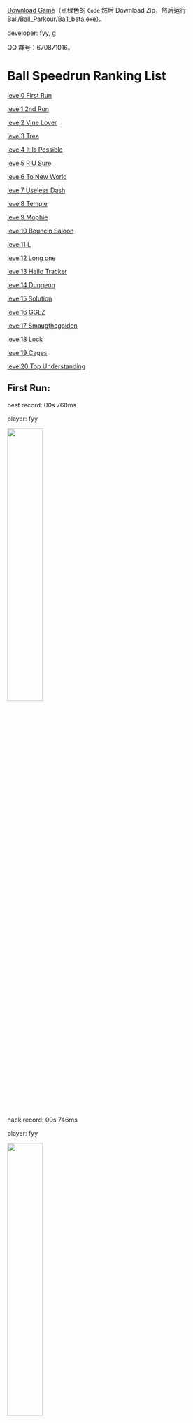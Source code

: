 [Download Game](https://github.com/ballspeedrun/ballspeedrun.github.io)（点绿色的 `Code` 然后 Download Zip，然后运行 Ball/Ball_Parkour/Ball_beta.exe）。

developer: fyy, g

QQ 群号：670871016。

# Ball Speedrun Ranking List

[level0 First Run](https://ballspeedrun.github.io/#first-run)

[level1 2nd Run](https://ballspeedrun.github.io/#2nd-run)

[level2 Vine Lover](https://ballspeedrun.github.io/#vine-lover)

[level3 Tree](https://ballspeedrun.github.io/#tree)

[level4 It Is Possible](https://ballspeedrun.github.io/#it-is-possible)

[level5 R U Sure](https://ballspeedrun.github.io/#r-u-sure)

[level6 To New World](https://ballspeedrun.github.io/#to-new-world)

[level7 Useless Dash](https://ballspeedrun.github.io/#useless-dash)

[level8 Temple](https://ballspeedrun.github.io/#temple)

[level9 Mophie](https://ballspeedrun.github.io/#mophie)

[level10 Bouncin Saloon](https://ballspeedrun.github.io/#bouncin-saloon)

[level11 L](https://ballspeedrun.github.io/#l)

[level12 Long one](https://ballspeedrun.github.io/#long-one)

[level13 Hello Tracker](https://ballspeedrun.github.io/#hello-tracker)

[level14 Dungeon](https://ballspeedrun.github.io/#dungeon)

[level15 Solution](https://ballspeedrun.github.io/#solution)

[level16 GGEZ](https://ballspeedrun.github.io/#ggez)

[level17 Smaugthegolden](https://ballspeedrun.github.io/#smaugthegolden)

[level18 Lock](https://ballspeedrun.github.io/#lock)

[level19 Cages](https://ballspeedrun.github.io/#cages)

[level20 Top Understanding](https://ballspeedrun.github.io/#top-understanding)

## First Run:

best record: 00s 760ms

player: fyy

<img height="40%" width="40%" src="https://ballspeedrun.github.io/ball-record/0.png"/>

hack record: 00s 746ms

player: fyy

<img height="40%" width="40%" src="https://ballspeedrun.github.io/ball-record/0-hack.png"/>

## 2nd Run

best record: 04s 402ms

player: fyy

<img height="40%" width="40%" src="https://ballspeedrun.github.io/ball-record/1.png"/>

## Vine Lover

best record: 08s 300ms

player: fyy

<img height="40%" width="40%" src="https://ballspeedrun.github.io/ball-record/2.png"/>

## Tree

best record: 25s 065ms

player: fyy

<img height="40%" width="40%" src="https://ballspeedrun.github.io/ball-record/3.png"/>

## It Is Possible

best record: 02s 919ms

player: fyy

<img height="40%" width="40%" src="https://ballspeedrun.github.io/ball-record/4.png"/>

## R U Sure

best record: 15s 415ms

player: fyy

<img height="40%" width="40%" src="https://ballspeedrun.github.io/ball-record/5.png"/>

## To New World

best record: 05s 648ms

player: fyy

<img height="40%" width="40%" src="https://ballspeedrun.github.io/ball-record/6.png"/>

## Useless Dash

best record: 05s 252ms

player: fyy

<img height="40%" width="40%" src="https://ballspeedrun.github.io/ball-record/7.png"/>

## Temple

best record: 53m 59s 906ms

player: g

<img height="40%" width="40%" src="https://ballspeedrun.github.io/ball-record/8.png"/>

## Mophie

best record: 09s 873ms

player: fyy

<img height="40%" width="40%" src="https://ballspeedrun.github.io/ball-record/9.png"/>

## Bouncin Saloon

best record: 01s 752ms

player: fyy

<img height="40%" width="40%" src="https://ballspeedrun.github.io/ball-record/10.png"/>

## L

best record: 00s 921ms

player: fyy

<img height="40%" width="40%" src="https://ballspeedrun.github.io/ball-record/11.png"/>

## Long one

best record: 41s 290ms

player: fyy

<img height="40%" width="40%" src="https://ballspeedrun.github.io/ball-record/12.png"/>

## Hello Tracker

best record: 00s 944ms

player: fyy

<img height="40%" width="40%" src="https://ballspeedrun.github.io/ball-record/13.png"/>

## Dungeon

best record: 09s 132ms

player: fyy

<img height="40%" width="40%" src="https://ballspeedrun.github.io/ball-record/14.png"/>

## Solution

best record: 34s 805ms

player: fyy

<img height="40%" width="40%" src="https://ballspeedrun.github.io/ball-record/15.png"/>

## GGEZ

best record: none

player: none

<img height="40%" width="40%" src="https://ballspeedrun.github.io/ball-record/16.png"/>

## Smaugthegolden

best record: none

player: none

<img height="40%" width="40%" src="https://ballspeedrun.github.io/ball-record/17.png"/>

## Lock

best record: 09s 954ms

player: fyy

<img height="40%" width="40%" src="https://ballspeedrun.github.io/ball-record/18.png"/>

## Cages

best record: 22s 440ms

player: fyy

<img height="40%" width="40%" src="https://ballspeedrun.github.io/ball-record/19.png"/>

## Top Understanding

best record: none

player: none

<img height="40%" width="40%" src="https://ballspeedrun.github.io/ball-record/20.png"/>
